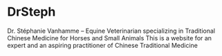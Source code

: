 # DrSteph
Dr. Stéphanie Vanhamme – Equine Veterinarian specializing in Traditional Chinese Medicine for Horses and Small Animals
This is a website for an expert and an aspiring practitioner of Chinese Traditional Medicine
